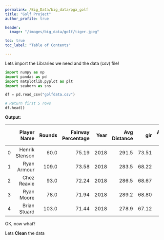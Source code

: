 ```yaml
---
permalink: /Big_Data/big_data/pga_golf
title: "Golf Project"
author_profile: true

header:
  image: "/images/big_data/golf/tiger.jpeg"

toc: true
toc_label: "Table of Contents" 

---
```


Lets import the Libraries we need and the data (csv) file!

```python
import numpy as np
import pandas as pd
import matplotlib.pyplot as plt
import seaborn as sns
```


```python
df = pd.read_csv("golfdata.csv")

# Return first 5 rows
df.head()
```

**Output:**

|   	|    Player Name 	| Rounds 	| Fairway Percentage 	| Year 	| Avg Distance 	|   gir 	| Average Putts 	| Average Scrambling 	| Average Score 	| Points 	| Wins 	| Top 10 	| Average SG Putts 	| Average SG Total 	| SG:OTT 	| SG:APR 	| SG:ARG 	|      Money 	|
|--:	|---------------:	|-------:	|-------------------:	|-----:	|-------------:	|------:	|--------------:	|-------------------:	|--------------:	|-------:	|-----:	|-------:	|-----------------:	|-----------------:	|-------:	|-------:	|-------:	|-----------:	|
| 0 	| Henrik Stenson 	|   60.0 	|              75.19 	| 2018 	|        291.5 	| 73.51 	|         29.93 	|              60.67 	|        69.617 	|    868 	|  NaN 	|    5.0 	|           -0.207 	|            1.153 	|  0.427 	|  0.960 	| -0.027 	| $2,680,487 	|
| 1 	|    Ryan Armour 	|  109.0 	|              73.58 	| 2018 	|        283.5 	| 68.22 	|         29.31 	|              60.13 	|        70.758 	|  1,006 	|  1.0 	|    3.0 	|           -0.058 	|            0.337 	| -0.012 	|  0.213 	|  0.194 	| $2,485,203 	|
| 2 	|    Chez Reavie 	|   93.0 	|              72.24 	| 2018 	|        286.5 	| 68.67 	|         29.12 	|              62.27 	|        70.432 	|  1,020 	|  NaN 	|    3.0 	|            0.192 	|            0.674 	|  0.183 	|  0.437 	| -0.137 	| $2,700,018 	|
| 3 	|     Ryan Moore 	|   78.0 	|              71.94 	| 2018 	|        289.2 	| 68.80 	|         29.17 	|              64.16 	|        70.015 	|    795 	|  NaN 	|    5.0 	|           -0.271 	|            0.941 	|  0.406 	|  0.532 	|  0.273 	| $1,986,608 	|
| 4 	|   Brian Stuard 	|  103.0 	|              71.44 	| 2018 	|        278.9 	| 67.12 	|         29.11 	|              59.23 	|        71.038 	|    421 	|  NaN 	|    3.0 	|            0.164 	|            0.062 	| -0.227 	|  0.099 	|  0.026 	| $1,089,763 	|


OK, now what?

Lets **Clean** the data



